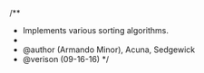 /**
 * Implements various sorting algorithms.
 *
 * @author (Armando Minor), Acuna, Sedgewick
 * @verison (09-16-16)
 */
